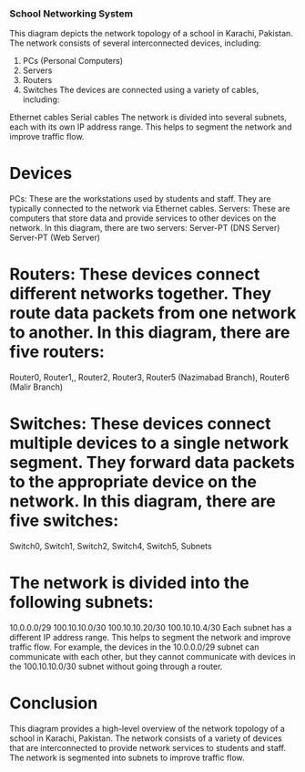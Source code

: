 ### School Networking System



This diagram depicts the network topology of a school in Karachi, Pakistan. The network consists of several interconnected devices, including:

1. PCs (Personal Computers)
2. Servers
3. Routers
4. Switches
The devices are connected using a variety of cables, including:

Ethernet cables
Serial cables
The network is divided into several subnets, each with its own IP address range. This helps to segment the network and improve traffic flow.

# Devices

PCs: These are the workstations used by students and staff. They are typically connected to the network via Ethernet cables.
Servers: These are computers that store data and provide services to other devices on the network. In this diagram, there are two servers:
Server-PT (DNS Server)
Server-PT (Web Server)

# Routers: These devices connect different networks together. They route data packets from one network to another. In this diagram, there are five routers:
Router0, Router1,, Router2, Router3, Router5 (Nazimabad Branch), Router6 (Malir Branch)

# Switches: These devices connect multiple devices to a single network segment. They forward data packets to the appropriate device on the network. In this diagram, there are five switches:
Switch0, Switch1, Switch2, Switch4, Switch5, Subnets

# The network is divided into the following subnets:

10.0.0.0/29
100.10.10.0/30
100.10.10.20/30
100.10.10.4/30
Each subnet has a different IP address range. This helps to segment the network and improve traffic flow. For example, the devices in the 10.0.0.0/29 subnet can communicate with each other, but they cannot communicate with devices in the 100.10.10.0/30 subnet without going through a router.

# Conclusion

This diagram provides a high-level overview of the network topology of a school in Karachi, Pakistan. The network consists of a variety of devices that are interconnected to provide network services to students and staff. The network is segmented into subnets to improve traffic flow.

